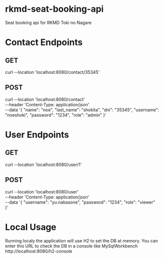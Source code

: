 # rkmd-seat-booking-api
Seat booking api for RKMD Toki no Nagare

# Contact Endpoints

## GET
curl --location 'localhost:8080/contact/35345'

## POST
curl --location 'localhost:8080/contact' \
--header 'Content-Type: application/json' \
--data '{
    "name": "noe",
    "last_name": "shokita",
    "dni": "35345",
    "username": "noeshoki",
    "password": "1234",
    "role": "admin"
}'

# User Endpoints

## GET
curl --location 'localhost:8080/user/1'

## POST
curl --location 'localhost:8080/user' \
--header 'Content-Type: application/json' \
--data '{
    "username": "yu.nakasone",
    "password": "1234",
    "role": "viewer"
}'

# Local Usage
Running localy the application will use H2 to set the DB at memory.
You can enter this URL to check the DB in a console like MySqlWorkbench
http://localhost:8080/h2-console
